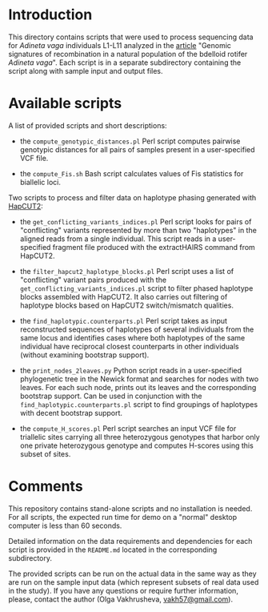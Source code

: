 # Introduction

This directory contains scripts that were used to process sequencing data for
*Adineta vaga* individuals L1-L11 analyzed in the
[article](https://www.nature.com/articles/s41467-020-19614-y) "Genomic signatures of recombination in a natural population of the bdelloid rotifer *Adineta vaga*". Each script is
in a separate subdirectory containing the script along with sample input and
output files.

# Available scripts

A list of provided scripts and short descriptions:

* the `compute_genotypic_distances.pl` Perl script computes pairwise genotypic
  distances for all pairs of samples present in a user-specified VCF file.

* the `compute_Fis.sh` Bash script calculates values of Fis statistics
  for biallelic loci. 

Two scripts to process and filter data on haplotype phasing generated with
[HapCUT2](https://github.com/vibansal/HapCUT2):
  
* the `get_conflicting_variants_indices.pl` Perl script looks for pairs of
  "conflicting" variants represented by more than two "haplotypes" in the
aligned reads from a single individual. This script reads in a user-specified
fragment file produced with the extractHAIRS command from HapCUT2.

* the `filter_hapcut2_haplotype_blocks.pl` Perl script uses a list of
  "conflicting" variant pairs produced with the
`get_conflicting_variants_indices.pl` script to filter phased haplotype blocks
assembled with HapCUT2. It also carries out filtering of haplotype blocks based
on HapCUT2 switch/mismatch qualities.



* the `find_haplotypic.counterparts.pl` Perl script takes as input reconstructed
 sequences of haplotypes of several individuals from the same locus and
identifies cases where both haplotypes of the same individual have
reciprocal closest counterparts in other individuals (without 
examining bootstrap support).

* the `print_nodes_2leaves.py` Python script reads in a user-specified
  phylogenetic tree in the Newick format and searches for nodes with two
leaves. For each such node, prints out its leaves and the corresponding
bootstrap support. Can be used in conjunction with the 
`find_haplotypic.counterparts.pl` script to find groupings of haplotypes
with decent bootstrap support.

* the `compute_H_scores.pl` Perl script searches an input VCF file for
 triallelic sites carrying all three heterozygous genotypes that harbor 
only one private heterozygous genotype and computes H-scores using this
subset of sites. 


# Comments

This repository contains stand-alone scripts and no installation is needed.
For all scripts, the expected run time for demo on a "normal" desktop computer
is less than 60 seconds.

Detailed information on the data requirements and dependencies for each
script is provided in the `README.md` located in the corresponding
subdirectory.

The provided scripts can be run on the actual data in the same way as they
are run on the sample input data (which represent subsets of real data
used in the study).
If you have any questions or require further information, please, contact 
the author (Olga Vakhrusheva, vakh57@gmail.com). 

